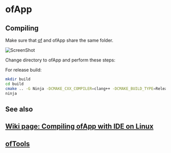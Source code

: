 ofApp
=====


Compiling
---------

Make sure that [of](https://github.com/ofnode/of) and ofApp share the same folder.

![ScreenShot](http://i.imgur.com/xTQQYv4.png)

Change directory to ofApp and perform these steps:

For release build:
```bash
mkdir build
cd build
cmake .. -G Ninja -DCMAKE_CXX_COMPILER=clang++ -DCMAKE_BUILD_TYPE=Release
ninja
```

See also
--------

## [Wiki page: Compiling ofApp with IDE on Linux](https://github.com/ofnode/of/wiki/Compiling-ofApp-with-IDE-on-Linux)

## [ofTools](https://github.com/ofnode/ofTools)
